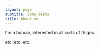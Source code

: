```yaml
---
layout: page
subtitle: Some deets
title: About me
---
```


I'm a human, interested in all sorts of thigns.

etc. etc. etc.